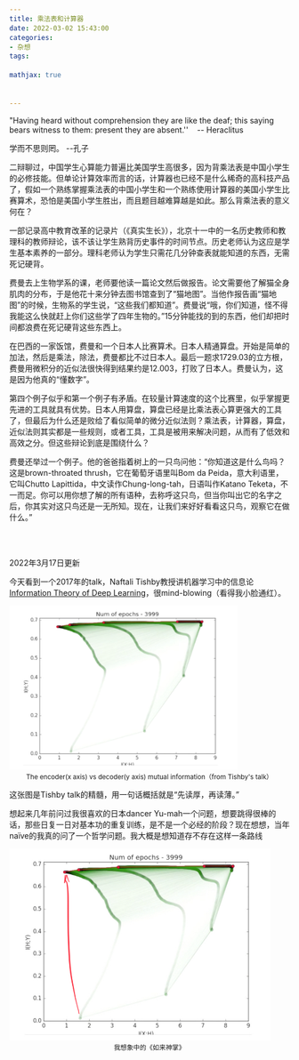 ```yaml
---
title: 乘法表和计算器
date: 2022-03-02 15:43:00
categories:
- 杂想
tags: 

mathjax: true


---
```


"Having heard without comprehension they are like the deaf; this saying bears witness to them: present they are absent.''    -- Heraclitus

学而不思则罔。 --孔子 <!--more-->

二辩聊过，中国学生心算能力普遍比美国学生高很多，因为背乘法表是中国小学生的必修技能。但单论计算效率而言的话，计算器也已经不是什么稀奇的高科技产品了，假如一个熟练掌握乘法表的中国小学生和一个熟练使用计算器的美国小学生比赛算术，恐怕是美国小学生胜出，而且题目越难算越是如此。那么背乘法表的意义何在？

一部记录高中教育改革的记录片（《真实生长》），北京十一中的一名历史教师和教理科的教师辩论，该不该让学生熟背历史事件的时间节点。历史老师认为这应是学生基本素养的一部分。理科老师认为学生只需花几分钟查表就能知道的东西，无需死记硬背。

费曼去上生物学系的课，老师要他读一篇论文然后做报告。论文需要他了解猫全身肌肉的分布，于是他花十来分钟去图书馆查到了“猫地图”。当他作报告画“猫地图”的时候，生物系的学生说，“这些我们都知道”。费曼说“哦，你们知道，怪不得我能这么快就赶上你们这些学了四年生物的。”15分钟能找的到的东西，他们却把时间都浪费在死记硬背这些东西上。

在巴西的一家饭馆，费曼和一个日本人比赛算术。日本人精通算盘。开始是简单的加法，然后是乘法，除法，费曼都比不过日本人。最后一题求1729.03的立方根，费曼用微积分的近似法很快得到结果约是12.003，打败了日本人。费曼认为，这是因为他真的“懂数字”。

第四个例子似乎和第一个例子有矛盾。在较量计算速度的这个比赛里，似乎掌握更先进的工具就具有优势。日本人用算盘，算盘已经是比乘法表心算更强大的工具了，但最后为什么还是败给了看似简单的微分近似法则？乘法表，计算器，算盘，近似法则其实都是一些规则，或者工具，工具是被用来解决问题，从而有了低效和高效之分。但这些辩论到底是围绕什么？

费曼还举过一个例子。他的爸爸指着树上的一只鸟问他：“你知道这是什么鸟吗？这是brown-throated thrush，它在葡萄牙语里叫Bom da Peida，意大利语里，它叫Chutto Lapittida，中文读作Chung-long-tah，日语叫作Katano Teketa，不一而足。你可以用你想了解的所有语种，去称呼这只鸟，但当你叫出它的名字之后，你其实对这只鸟还是一无所知。现在，让我们来好好看看这只鸟，观察它在做什么。”

<br/><br/>

2022年3月17日更新

今天看到一个2017年的talk，Naftali Tishby教授讲机器学习中的信息论[Information Theory of Deep Learning](https://www.youtube.com/watch?v=bLqJHjXihK8)，很mind-blowing（看得我小脸通红）。

<img src="/images/IMG_1190.jpg" alt="IMG_1190" style="zoom:40%;" />

<center><small>The encoder(x axis) vs decoder(y axis) mutual information（from Tishby's talk）</small></center>

这张图是Tishby talk的精髓，用一句话概括就是“先读厚，再读薄。”

想起来几年前问过我很喜欢的日本dancer Yu-mah一个问题，想要跳得很棒的话，那些日复一日对基本功的重复训练，是不是一个必经的阶段？现在想想，当年naïve的我真的问了一个哲学问题。我大概是想知道存不存在这样一条路线

<img src="/images/Numofepochs3999.jpg" alt="Numofepochs3999" style="zoom:55%;" />
<center><small>我想象中的《如来神掌》</small></center>

<br/><br/><br/>
